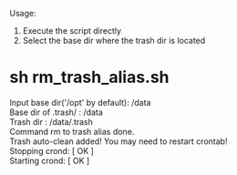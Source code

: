Usage:  
1. Execute the script directly  
2. Select the base dir where the trash dir is located  

# sh rm_trash_alias.sh  

Input base dir('/opt' by default): /data  
Base dir of .trash/ : /data  
Trash dir : /data/.trash  
Command rm to trash alias done.  
Trash auto-clean added! You may need to restart crontab!  
Stopping crond:                                            [ OK ]  
Starting crond:                                            [ OK ]  
